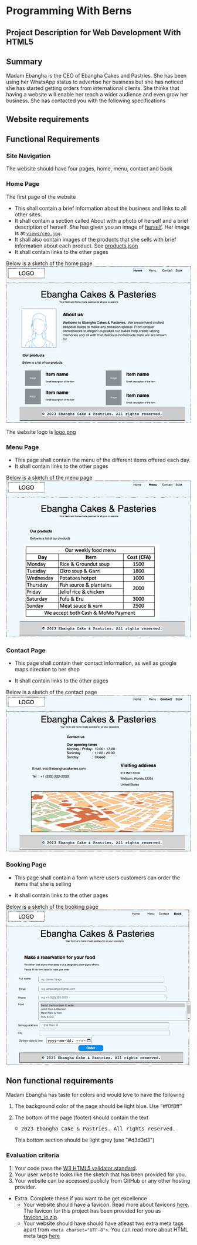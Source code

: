 # Programming With Berns 
## Project Description for Web Development With HTML5

## Summary
Madam Ebangha is the CEO of Ebangha Cakes and Pastries. She has been using her WhatsApp status to advertise her business but she has noticed she has started getting orders from international clients. She thinks that having a website will enable her reach a wider audience and even grow her business. She has contacted you with the following specifications

## Website requirements

## Functional Requirements

###  Site Navigation  
The website should have four pages, home, menu, contact and book

### Home Page
The first page of the website
*   This shall contain a brief information about the business and links to all other sites.
*   It shall contain a section called About with a photo of herself and a brief description of herself. She has given you an image of [herself](images/ceo.jpg). Her image is at [`views/ceo.jpg`](images/ceo.jpg). 
*   It shall also contain images of the products that she sells with brief information about each product. See [products.json](products.json)
* It shall contain links to the other pages

Below is a sketch of the home page
![The Home Page of Ebangha Cakes & Pasteries](views/ebangha-cake-and-pastries-Home.png "The Home Page of Ebangha Cakes & Pasteries")

The website logo is [logo.png](images/logo.png)

### Menu Page
* This page shall contain the menu of the different items offered each day.
* It shall contain links to the other pages

Below is a sketch of the menu page
![The Menu Page of Ebangha Cakes & Pasteries](views/ebangha-cake-and-pastries-Menu.png "The Menu Page of Ebangha Cakes & Pasteries")

   
### Contact Page
* This page shall contain their contact information, as well as google maps direction to her shop

* It shall contain links to the other pages

Below is a sketch of the contact page
![The Contact Page of Ebangha Cakes & Pasteries](views/ebangha-cake-and-pastries-Contact.png "The Contact Page of Ebangha Cakes & Pasteries")

    
### Booking Page 
* This page shall contain a form where users customers can order the items that she is selling

* It shall contain links to the other pages

Below is a sketch of the booking page
![The Booking Page of Ebangha Cakes & Pasteries](views/ebangha-cake-and-pastries-Book.png "The Booking Page of Ebangha Cakes & Pasteries")

## Non functional requirements

Madam Ebangha has taste for colors and would love to have the following

1.  The background color of the page should be light blue. Use "#f0f8ff"
2.  The bottom of the page (footer) should contain the text
    <pre>
    © 2023 Ebangha Cake & Pastries. All rights reserved.
    </pre>
    
    This bottom section should be light grey (use "#d3d3d3")


### Evaluation criteria
1. Your code pass the [W3 HTML5 validator standard](https://validator.w3.org/).
2. Your user website looks like the sketch that has been provided for you. 
3. Your website can be accessed publicly from GitHub or any other hosting provider.

- Extra. 
Complete these if you want to be get excellence 
    - Your website should have a favicon. Read more about favicons [here](https://careerkarma.com/blog/html-favicon/).
    The favicon for this project has been provided for you as [favicon_io.zip](favicon_io.zip).
    - Your website should have should have atleast two extra meta tags apart from `<meta charset="UTF-8">`. You can read more about HTML meta tags [here](https://www.searchenginewatch.com/2018/04/04/a-quick-and-easy-guide-to-meta-tags-in-seo/)